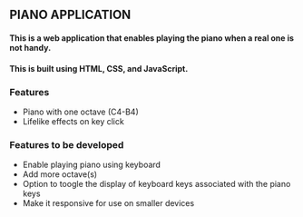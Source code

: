 ## PIANO APPLICATION

#### This is a web application that enables playing the piano when a real one is not handy. 
#### This is built using HTML, CSS, and JavaScript.

### Features
- Piano with one octave (C4-B4)
- Lifelike effects on key click

### Features to be developed
- Enable playing piano using keyboard
- Add more octave(s)
- Option to toogle the display of keyboard keys associated with the piano keys
- Make it responsive for use on smaller devices



